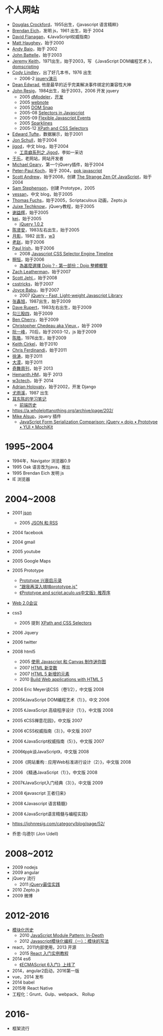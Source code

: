 # 个人网站
- [Douglas Crockford](https://www.crockford.com/about.html)，1955出生，《javascript 语言精粹》
- [Brendan Eich](https://brendaneich.com/)，发明 js，1961 出生，始于 2004 
- [David Flanagan](https://davidflanagan.com/)，《JavaScript权威指南》
- [Matt Haughey](https://a.wholelottanothing.org/archive/page/202/)，始于2000
- [Andy Baio](https://waxy.org/about/)，始于 2002
- [John Battelle](https://battellemedia.com/archives)，始于2003
- [Jeremy Keith](https://adactio.com/articles)，1971出生，始于2003，写 《JavaScript DOM编程艺术 》，[domscripting](https://domscripting.com/)
- [Cody Lindley](https://codylindley.com/)，出了好几本书，1976 出生
    - 2006-2 [jquery演示](https://codylindley.com/blogstuff/js/jquery/)
- [Dean Edwrad](https://snook.ca/archives/writing/an_interview_wi), 他是最早的近乎完美解决事件绑定的兼容性大神
- [John Resig](https://johnresig.com/category/blog/page/66/)，1984出生，始于2003，2006 开发 jquery
    - 2005 [dModeler](https://johnresig.com/apps/dmodeler/)，[开发](https://johnresig.com/blog/javascript_libraries/)
    - 2005 [webnote](http://www.aypwip.org/webnote/)
    - 2005 [DOM Snap](https://johnresig.com/projects/domsnap/)
    - 2005-08 [Selectors in Javascript](https://johnresig.com/blog/selectors-in-javascript/)
    - 2005-09 [Flexible Javascript Events](https://johnresig.com/blog/flexible-javascript-events/)
    - 2005 [Sparklines](https://johnresig.com/projects/jspark/)
    - 2005-12 [XPath and CSS Selectors](https://johnresig.com/blog/xpath-css-selectors/)
- [Edward Tufte](https://www.edwardtufte.com/about/)，数据展示，始于2001
- [Jon Schull](https://jonschull.blogspot.com/2004/09/greetings.html)，始于2004
- [jjgod](https://blog.jjgod.org/page/48/)，中文 blog，始于2004
    - [工具癖系列之 Jjgod](https://apple4us.com/2009/jjgod-setup)，李如一采访
- [于乐](http://yulevip0.com/javascript.shtml)，老网站，网站开发者    
- [Michael Geary](https://mg.to/taxonomy_menu/1af4d.html?page=5)，第一个jQuery插件，始于2004
- [Peter-Paul Koch](https://www.quirksmode.org/blog/archives/2004/03/index.html)，始于 2004，[ppk javascript](https://www.quirksmode.org/js/contents.html)
- [Scott Andrew](https://scottandrew.com/)，始于2008，创建 [The Strange Zen Of JavaScript](https://jszen.blogspot.com/2004/07/)，始于 2004
- [Sam Stephenson]()，创建  Prototype，2005
- [yessan](https://www.yessan.org/page/16)，中文 blog，始于2005
- [Thomas Fuchs](https://mir.aculo.us/page/40/)，始于2005，Scriptaculous 动画，Zepto.js
- [Juixe Techknow](https://juixe.com/techknow/index.php/page/117/)，jQuery教程，始于2005
- [谢益辉](https://yihui.org/cn/)，始于2005
- [kej](http://blog.kej.tw/2005/10/)，始于2005
    - [jQuery 1.0.2](http://blog.kej.tw/2006/10/)
- [陈贤安](https://realazy.com/)，1983左右出生，始于2005
- [月影](https://www.zhihu.com/people/yue-ying-2-61/posts/posts_by_votes)，1982 出生，[w3](https://www.w3ctech.com/user/465?page=2)
- [老赵](https://www.cnblogs.com/JeffreyZhao?page=16)，始于2006
- [Paul Irish](https://www.paulirish.com/blog/archives/)，始于2006
    - 2008 [Javascript CSS Selector Engine Timeline](https://www.paulirish.com/page/34/)
- [啊恒](https://www.hkpug.net/post/page/10/)，始于2006
    - [為甚麼選擇 Dojo？- 第一部份：Dojo 整體概覽](https://www.hkpug.net/2007/07/10/%E7%82%BA%E7%94%9A%E9%BA%BC%E9%81%B8%E6%93%87-dojo-%E7%AC%AC%E4%B8%80%E9%83%A8%E4%BB%BD-dojo-%E6%95%B4%E9%AB%94%E6%A6%82%E8%A6%BD/)
- [Zach Leatherman](https://www.zachleat.com/web/)，始于2007
- [Scott Jehl.](https://scottjehl.com/work/)，始于2008
- [csstricks](https://css-tricks.com/category/articles/page/476/)，始于2007
- [Joyce Babu](https://www.joycebabu.com/page/8)，始于2007
    - 2007 [jQuery – Fast, Light-weight Javascript Library](https://www.joycebabu.com/blog/jquery-fast-light-weight-javascript-library.html)
- [张鑫旭](https://www.zhangxinxu.com/wordpress/page/92/)，1987出生，始于2009
- [Dave Rupert](https://daverupert.com/)，1983左右出生，始于2009
- [勾三股四](https://jiongks.name/)，始于2009
- [Ben Cherry](https://www.adequatelygood.com/2009/)，始于2009
- [Christopher Chedeau aka Vjeux,](https://blog.vjeux.com/)，始于 2009
- [阮一峰](https://www.ruanyifeng.com/blog/2003/12/)，70后，始于2003-12，js 始于2009
- [陈皓](https://coolshell.cn/page/74)，1976出生，始于2009 
- [Keith Cirkel](https://www.keithcirkel.co.uk/)，始于2010
- [Chris Ferdinandi](https://gomakethings.com/articles/page/72/)，始于2011
- [徐涛](https://www.cnblogs.com/TomXu)，始于2011
- [大漠](https://fedev.cn/post/?page=182)，始于2011
- [奇舞周刊](https://weekly.75.team/)，始于 2013
- [Hemanth.HM](https://h3manth.com/new/blog/archives/)，始于 2013
- [w3ctech](https://www.w3ctech.com/topic/all?page=72)，始于 2014
- [Adrian Holovaty](https://www.holovaty.com/)，始于2002，开发 Django
- [尤雨溪]()，1987 出生
- [耳东陈的学习笔记](http://www.wusan.site/notes/)
    - [前端历史](http://www.wusan.site/notes/)
- https://a.wholelottanothing.org/archive/page/202/
- [Mike Alsup](https://jquery.malsup.com/)，jquery 插件
    - [JavaScript Form Serialization Comparison:   jQuery • dojo • Prototype • YUI • MochiKit](https://malsup.com/jquery/form/comp/)
# 1995~2004
- 1994年，Navigator 浏览器0.9
- 1995 Oak 语言改为java，推出
- 1995 Brendan Eich 发明 js 
- IE 浏览器

# 2004~2008
- 2001 [json](https://www.json.org/json-en.html) 
    - 2005 [JSON 和 RSS](https://johnresig.com/blog/json-and-rss/)
- 2004 facebook
- 2004 gmail
- 2005 youtube
- 2005 Google Maps
- 2005 Prototype
    - [Prototype 兴衰启示录](https://www.oschina.net/news/36084/you-are-not-your-code)
    - ["跟我再深入啃啃prototype.js"](https://www.cnblogs.com/dkblog/archive/2006/08/31/1980938.html)
    - [《Prototype and script.aculo.us中文版》推荐序](https://www.iteye.com/topic/212023)
- [Web 2.0会议](https://battellemedia.com/archives/2005/06/web_20_v_20_your_input_needed)
- css3
    - 2005 提到 [XPath and CSS Selectors](https://johnresig.com/blog/xpath-css-selectors/)
- 2006 Jquery
- 2006 twitter
- 2008 html5
    - 2005 [使用 Javascript 和 Canvas 制作迷你图](https://johnresig.com/blog/javascript-sparklines/)
    - 2007 [HTML 新变数](https://realazy.com/posts/2007-05-04-browsers-will-treat-all-versions-of-html-as-html5.html)
    - 2007 [HTML 5 新增的元素](https://realazy.com/posts/2007-08-10-new-elements-in-html-5.html)
    - 2010 [Build Web applications with HTML 5](https://developer.ibm.com/articles/wa-html5webapp/)

- 2004 Eric Meyer谈CSS（卷1/2），中文版 2008
- 2005《JavaScript DOM编程艺术（1）》，中文 2006
- 2005 《JavaScript 高级程序设计（1）》，中文版 2008
- 2005 《CSS禅意花园》，中文版 2007
- 2006 《CSS权威指南（3）》，中文版 2007
- 2006 《JavaScript权威指南（5）》，中文版 2007
- 2006《ppk谈JavaScript》，中文版 2008
- 2006《网站重构 : 应用Web标准进行设计（2）》，中文版 2008
- 2006 《精通JavaScript（1）》，中文版 2008
- 2007《JavaScript入门经典（3）》，中文版 2009 
- 2008 《javascript 王者归来》
- 2008 《Javascript 语言精髓》
- 2008 《JavaScript语言精髓与编程实践》
- https://johnresig.com/category/blog/page/52/
- 乔恩·乌德尔 (Jon Udell)
# 2008~2012
- 2009 nodejs
- 2009 angular
- jQuery 流行
    - 2011 [jQuery最佳实践](https://www.ruanyifeng.com/blog/2011/08/jquery_best_practices.html)
- 2010 Zepto.js
- 2009 微博

# 2012-2016
- [模块化历史](https://github.com/LeonWuV/FE-blog-repository/blob/master/js%E8%AE%BE%E8%AE%A1%E6%A8%A1%E5%BC%8F/js%E6%A8%A1%E5%9D%97%E5%8C%96%E7%9A%84%E5%8F%91%E5%B1%95%E5%8E%86%E7%A8%8B.md)
    - 2010 [JavaScript Module Pattern: In-Depth](https://www.adequatelygood.com/JavaScript-Module-Pattern-In-Depth.html)
    - 2012 [Javascript模块化编程（一）：模块的写法](https://www.ruanyifeng.com/blog/2012/10/javascript_module.html)
- react，2011内部使用，2013 开源
    - 2015 [React 入门实例教程](https://www.ruanyifeng.com/blog/2015/03/react.html)
- 2014 es6
    - [《ECMAScript 6入门》上线了](https://www.ruanyifeng.com/blog/2014/04/ecmascript_6_primer.html)
- 2014，angular2启动，2016第一版
- vue，2014 发布
- 2014 babel
- 2015年 React Native
- 工程化：Grunt、Gulp、webpack、 Rollup

# 2016-
- 框架流行